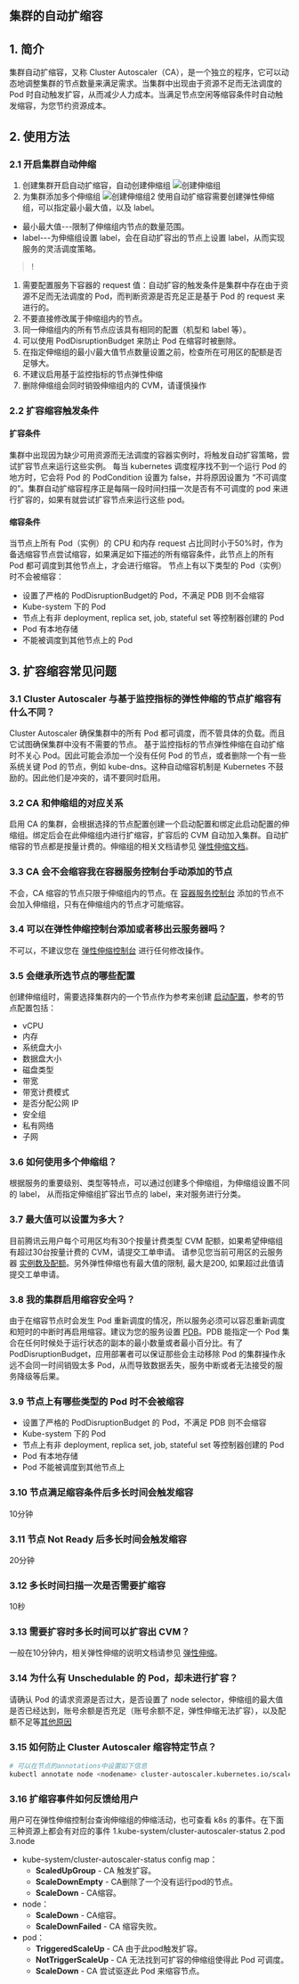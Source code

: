 ## 集群的自动扩缩容

## 1. 简介 
集群自动扩缩容，又称 Cluster Autoscaler（CA），是一个独立的程序，它可以动态地调整集群的节点数量来满足需求。当集群中出现由于资源不足而无法调度的 Pod 时自动触发扩容，从而减少人力成本。当满足节点空闲等缩容条件时自动触发缩容，为您节约资源成本。

## 2. 使用方法
### 2.1 开启集群自动伸缩
1. 创建集群开启自动扩缩容，自动创建伸缩组
![创建伸缩组][1]
2. 为集群添加多个伸缩组
![创建伸缩组2][2]
使用自动扩缩容需要创建弹性伸缩组，可以指定最小最大值，以及 label。
 - 最小最大值---限制了伸缩组内节点的数量范围。
 - label---为伸缩组设置 label，会在自动扩容出的节点上设置 label，从而实现服务的灵活调度策略。

>!
1. 需要配置服务下容器的 request 值：自动扩容的触发条件是集群中存在由于资源不足而无法调度的 Pod，而判断资源是否充足正是基于 Pod 的 request 来进行的。
2. 不要直接修改属于伸缩组内的节点。
3. 同一伸缩组内的所有节点应该具有相同的配置（机型和 label 等）。
4. 可以使用 PodDisruptionBudget 来防止 Pod 在缩容时被删除。
5. 在指定伸缩组的最小/最大值节点数量设置之前，检查所在可用区的配额是否足够大。
6. 不建议启用基于监控指标的节点弹性伸缩
7. 删除伸缩组会同时销毁伸缩组内的 CVM，请谨慎操作

### 2.2 扩容缩容触发条件
#### 扩容条件
集群中出现因为缺少可用资源而无法调度的容器实例时，将触发自动扩容策略，尝试扩容节点来运行这些实例。
每当 kubernetes 调度程序找不到一个运行 Pod 的地方时，它会将 Pod 的 PodCondition 设置为 false，并将原因设置为 “不可调度的”。集群自动扩缩容程序正是每隔一段时间扫描一次是否有不可调度的 pod 来进行扩容的，如果有就尝试扩容节点来运行这些 pod。

#### 缩容条件
当节点上所有 Pod（实例）的 CPU 和内存 request 占比同时小于50%时，作为备选缩容节点尝试缩容，如果满足如下描述的所有缩容条件，此节点上的所有 Pod 都可调度到其他节点上，才会进行缩容。
节点上有以下类型的 Pod（实例）时不会被缩容：

- 设置了严格的 PodDisruptionBudget的 Pod，不满足 PDB 则不会缩容
- Kube-system 下的 Pod
- 节点上有非 deployment, replica set, job, stateful set 等控制器创建的 Pod
- Pod 有本地存储
- 不能被调度到其他节点上的 Pod

## 3. 扩容缩容常见问题
### 3.1 Cluster Autoscaler 与基于监控指标的弹性伸缩的节点扩缩容有什么不同？

Cluster Autoscaler 确保集群中的所有 Pod 都可调度，而不管具体的负载。而且它试图确保集群中没有不需要的节点。
基于监控指标的节点弹性伸缩在自动扩缩时不关心 Pod。因此可能会添加一个没有任何 Pod 的节点，或者删除一个有一些系统关键 Pod 的节点，例如 kube-dns。这种自动缩容机制是 Kubernetes 不鼓励的。因此他们是冲突的，请不要同时启用。

### 3.2 CA 和伸缩组的对应关系
启用 CA 的集群，会根据选择的节点配置创建一个启动配置和绑定此启动配置的伸缩组。绑定后会在此伸缩组内进行扩缩容，扩容后的 CVM 自动加入集群。自动扩缩容的节点都是按量计费的。伸缩组的相关文档请参见 [弹性伸缩文档](https://cloud.tencent.com/document/product/377)。

### 3.3 CA 会不会缩容我在容器服务控制台手动添加的节点
不会，CA 缩容的节点只限于伸缩组内的节点。在 [容器服务控制台](https://console.cloud.tencent.com/ccs) 添加的节点不会加入伸缩组，只有在伸缩组内的节点才可能缩容。

### 3.4 可以在弹性伸缩控制台添加或者移出云服务器吗？
不可以，不建议您在 [弹性伸缩控制台](https://console.cloud.tencent.com/autoscaling) 进行任何修改操作。

### 3.5 会继承所选节点的哪些配置
创建伸缩组时，需要选择集群内的一个节点作为参考来创建 [启动配置](https://cloud.tencent.com/document/product/377/8543)，参考的节点配置包括：

 - vCPU
 - 内存
 - 系统盘大小
 - 数据盘大小
 - 磁盘类型
 - 带宽
 - 带宽计费模式
 - 是否分配公网 IP
 - 安全组
 - 私有网络
 - 子网

### 3.6 如何使用多个伸缩组？
根据服务的重要级别、类型等特点，可以通过创建多个伸缩组，为伸缩组设置不同的 label， 从而指定伸缩组扩容出节点的 label，来对服务进行分类。
 
### 3.7 最大值可以设置为多大？
目前腾讯云用户每个可用区均有30个按量计费类型 CVM 配额，如果希望伸缩组有超过30台按量计费的 CVM，请提交工单申请。
请参见您当前可用区的云服务器 [实例数及配额](https://console.cloud.tencent.com/cvm/overview)。另外弹性伸缩也有最大值的限制, 最大是200, 如果超过此值请提交工单申请。

### 3.8 我的集群启用缩容安全吗？
由于在缩容节点时会发生 Pod 重新调度的情况，所以服务必须可以容忍重新调度和短时的中断时再启用缩容。建议为您的服务设置 [PDB](https://kubernetes.io/docs/tasks/run-application/configure-pdb/)。PDB 能指定一个 Pod 集合在任何时候处于运行状态的副本的最小数量或者最小百分比。有了 PodDisruptionBudget，应用部署者可以保证那些会主动移除 Pod 的集群操作永远不会同一时间销毁太多 Pod，从而导致数据丢失，服务中断或者无法接受的服务降级等后果。

### 3.9 节点上有哪些类型的 Pod 时不会被缩容

 - 设置了严格的 PodDisruptionBudget 的 Pod，不满足 PDB 则不会缩容
 - Kube-system 下的 Pod
 - 节点上有非 deployment, replica set, job, stateful set 等控制器创建的 Pod
 - Pod 有本地存储
 - Pod 不能被调度到其他节点上

### 3.10 节点满足缩容条件后多长时间会触发缩容
10分钟

### 3.11 节点 Not Ready 后多长时间会触发缩容
20分钟

### 3.12 多长时间扫描一次是否需要扩缩容
10秒

### 3.13 需要扩容时多长时间可以扩容出 CVM？
一般在10分钟内，相关弹性伸缩的说明文档请参见 [弹性伸缩](https://cloud.tencent.com/document/product/377)。


### 3.14 为什么有 Unschedulable 的 Pod，却未进行扩容？
请确认 Pod 的请求资源是否过大，是否设置了 node selector，伸缩组的最大值是否已经达到，账号余额是否充足（账号余额不足，弹性伸缩无法扩容），以及配额不足等[其他原因](https://cloud.tencent.com/document/product/377/7862)


### 3.15 如何防止 Cluster Autoscaler 缩容特定节点？

``` sh
# 可以在节点的annotations中设置如下信息
kubectl annotate node <nodename> cluster-autoscaler.kubernetes.io/scale-down-disabled=true
```

 
### 3.16 扩缩容事件如何反馈给用户 

用户可在弹性伸缩控制台查询伸缩组的伸缩活动，也可查看 k8s 的事件。在下面三种资源上都会有对应的事件
1.kube-system/cluster-autoscaler-status
2.pod
3.node

* kube-system/cluster-autoscaler-status config map：
    * **ScaledUpGroup** - CA 触发扩容。
    * **ScaleDownEmpty** - CA删除了一个没有运行pod的节点。
    * **ScaleDown** - CA缩容。
* node：
    * **ScaleDown** - CA缩容。
    * **ScaleDownFailed** - CA 缩容失败。
* pod：
    * **TriggeredScaleUp** - CA 由于此pod触发扩容。
    * **NotTriggerScaleUp** - CA 无法找到可扩容的伸缩组使得此 Pod 可调度。
    * **ScaleDown** - CA 尝试驱逐此 Pod 来缩容节点。



[1]: https://mc.qcloudimg.com/static/img/7c43dbefbf8d793b5785c370b76e1bef/image.png
[2]: https://mc.qcloudimg.com/static/img/fe1304edd0dd8632a04b540945795a34/image.png
